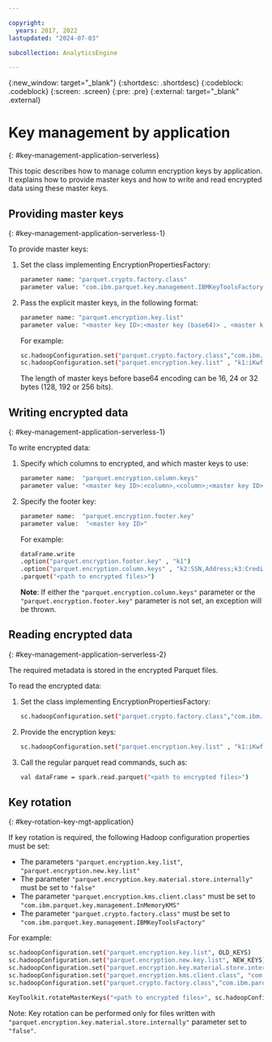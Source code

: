```yaml
---

copyright:
  years: 2017, 2022
lastupdated: "2024-07-03"

subcollection: AnalyticsEngine

---
```


<!-- Attribute definitions -->
{:new_window: target="_blank"}
{:shortdesc: .shortdesc}
{:codeblock: .codeblock}
{:screen: .screen}
{:pre: .pre}
{:external: target="_blank" .external}

# Key management by application
{: #key-management-application-serverless}

This topic describes how to manage column encryption keys by application. It explains how to provide master keys and how to write and read encrypted data using these master keys.

## Providing master keys
{: #key-management-application-serverless-1}

To provide master keys:

1. Set the class implementing EncryptionPropertiesFactory:
    ```bash
    parameter name: "parquet.crypto.factory.class"
    parameter value: "com.ibm.parquet.key.management.IBMKeyToolsFactory"
    ```
1. Pass the explicit master keys, in the following format:

    ```bash
    parameter name: "parquet.encryption.key.list"
    parameter value: "<master key ID>:<master key (base64)> , <master key ID>:<master key (base64)>.."
    ```

    For example:
    ```bash
    sc.hadoopConfiguration.set("parquet.crypto.factory.class","com.ibm.parquet.key.management.IBMKeyToolsFactory")
    sc.hadoopConfiguration.set("parquet.encryption.key.list" , "k1:iKwfmI5rDf7HwVBcqeNE6w== , k2:LjxH/aXxMduX6IQcwQgOlw== , k3:rnZHCxhUHr79Y6zvQnxSEQ==")
    ```
    The length of master keys before base64 encoding can be 16, 24 or 32 bytes (128, 192 or 256 bits).

## Writing encrypted data
{: #key-management-application-serverless-1}

To write encrypted data:

1. Specify which columns to encrypted, and which master keys to use:
    ```bash
    parameter name:  "parquet.encryption.column.keys"
    parameter value: "<master key ID>:<column>,<column>;<master key ID>:<column>,..."
    ```
1. Specify the footer key:
    ```bash
    parameter name:  "parquet.encryption.footer.key"
    parameter value:  "<master key ID>"
    ```
    For example:
    ```bash
    dataFrame.write
    .option("parquet.encryption.footer.key" , "k1")
    .option("parquet.encryption.column.keys" , "k2:SSN,Address;k3:CreditCard")
    .parquet("<path to encrypted files>")
    ```

    **Note**: If either the `"parquet.encryption.column.keys"` parameter or the  `"parquet.encryption.footer.key"` parameter is not set, an exception will be thrown.

## Reading encrypted data
{: #key-management-application-serverless-2}

The required metadata is stored in the encrypted Parquet files.

To read the encrypted data:

1. Set the class implementing EncryptionPropertiesFactory:
    ```bash
    sc.hadoopConfiguration.set("parquet.crypto.factory.class","com.ibm.parquet.key.management.IBMKeyToolsFactory")
    ```
1. Provide the encryption keys:
    ```bash
    sc.hadoopConfiguration.set("parquet.encryption.key.list" , "k1:iKwfmI5rDf7HwVBcqeNE6w== , k2:LjxH/aXxMduX6IQcwQgOlw== , k3:rnZHCxhUHr79Y6zvQnxSEQ==")
    ```
1. Call the regular parquet read commands, such as:
    ```bash
    val dataFrame = spark.read.parquet("<path to encrypted files>")
    ```

## Key rotation
{: #key-rotation-key-mgt-application}

If key rotation is required, the following Hadoop configuration properties must be set:

- The parameters `"parquet.encryption.key.list"`, `"parquet.encryption.new.key.list"`
- The parameter `"parquet.encryption.key.material.store.internally"` must be set to `"false"`
- The parameter `"parquet.encryption.kms.client.class"` must be set to `"com.ibm.parquet.key.management.InMemoryKMS"`
- The parameter `"parquet.crypto.factory.class"` must be set to `"com.ibm.parquet.key.management.IBMKeyToolsFactory"`

For example:
```bash
sc.hadoopConfiguration.set("parquet.encryption.key.list", OLD_KEYS)
sc.hadoopConfiguration.set("parquet.encryption.new.key.list", NEW_KEYS)
sc.hadoopConfiguration.set("parquet.encryption.key.material.store.internally", "false")
sc.hadoopConfiguration.set("parquet.encryption.kms.client.class", "com.ibm.parquet.key.management.InMemoryKMS")
sc.hadoopConfiguration.set("parquet.crypto.factory.class","com.ibm.parquet.key.management.IBMKeyToolsFactory")

KeyToolkit.rotateMasterKeys("<path to encrypted files>", sc.hadoopConfiguration)
```

Note: Key rotation can be performed only for files written with `"parquet.encryption.key.material.store.internally"` parameter set to `"false"`.
